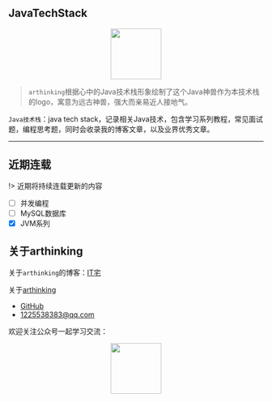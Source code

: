 ## JavaTechStack

<div align=center><img src="https://www.itzhai.com/resources/images/java_12.png" width = "100" height = "100" /></div>

> `arthinking`根据心中的Java技术栈形象绘制了这个Java神兽作为本技术栈的logo，寓意为远古神兽，强大而亲易近人接地气。

`Java技术栈`：java tech stack，记录相关Java技术，包含学习系列教程，常见面试题，编程思考题，同时会收录我的博客文章，以及业界优秀文章。

---

## 近期连载

!> 近期将持续连载更新的内容

- [ ] 并发编程
- [ ] MySQL数据库
- [x] JVM系列

## 关于arthinking

关于`arthinking`的博客：[IT宅](https://www.itzhai.com/)

关于[arthinking](arthinking.md)

* [GitHub](https://github.com/arthinking/)
* [1225538383@qq.com](mailto:1225538383@qq.com)

欢迎关注公众号一起学习交流：

<div align=center><img src="https://www.itzhai.com/resources/images/itzhai_qrcode.jpeg" width = "100" height = "100" /></div>
